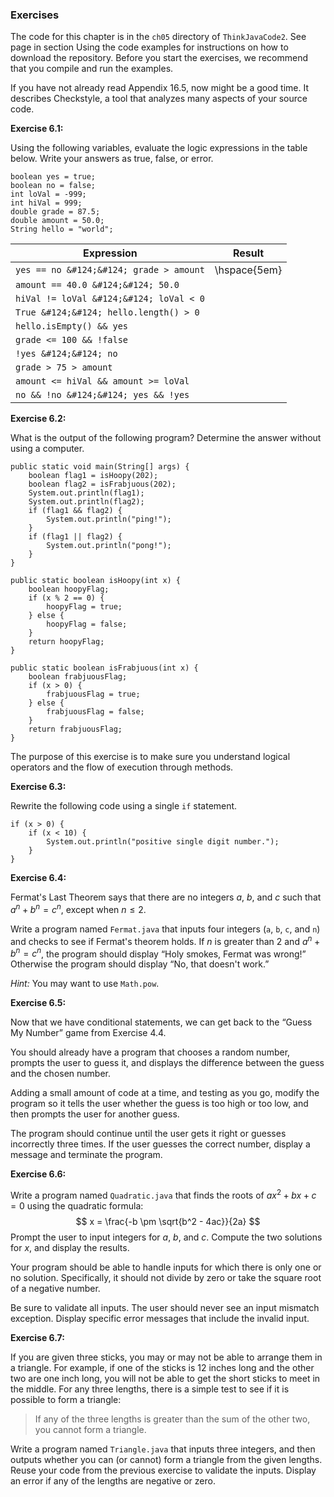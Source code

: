 ###  Exercises


The code for this chapter is in the `ch05` directory of `ThinkJavaCode2`.
See page in section Using the code examples for instructions on how to download the repository.
Before you start the exercises, we recommend that you compile and run the examples.

If you have not already read Appendix 16.5, now might be a good time.
It describes Checkstyle, a tool that analyzes many aspects of your source code.


**Exercise 6.1:**

Using the following variables, evaluate the logic expressions in the table below.
Write your answers as true, false, or error.

```code
boolean yes = true;
boolean no = false;
int loVal = -999;
int hiVal = 999;
double grade = 87.5;
double amount = 50.0;
String hello = "world";
```


|Expression|Result |
|-|-|
|`yes == no &#124;&#124; grade > amount`|\hspace{5em} |
|`amount == 40.0 &#124;&#124; 50.0`| |
|`hiVal != loVal &#124;&#124; loVal < 0`| |
|`True &#124;&#124; hello.length() > 0`| |
|`hello.isEmpty() && yes`| |
|`grade <= 100 && !false`| |
|`!yes &#124;&#124; no`| |
|`grade > 75 > amount`| |
|`amount <= hiVal && amount >= loVal`| |
|`no && !no &#124;&#124; yes && !yes`| |





**Exercise 6.2:**

What is the output of the following program?
Determine the answer without using a computer.

```code
public static void main(String[] args) {
    boolean flag1 = isHoopy(202);
    boolean flag2 = isFrabjuous(202);
    System.out.println(flag1);
    System.out.println(flag2);
    if (flag1 && flag2) {
        System.out.println("ping!");
    }
    if (flag1 || flag2) {
        System.out.println("pong!");
    }
}
```

```code
public static boolean isHoopy(int x) {
    boolean hoopyFlag;
    if (x % 2 == 0) {
        hoopyFlag = true;
    } else {
        hoopyFlag = false;
    }
    return hoopyFlag;
}
```

```code
public static boolean isFrabjuous(int x) {
    boolean frabjuousFlag;
    if (x > 0) {
        frabjuousFlag = true;
    } else {
        frabjuousFlag = false;
    }
    return frabjuousFlag;
}
```

The purpose of this exercise is to make sure you understand logical operators and the flow of execution through methods.




**Exercise 6.3:**

Rewrite the following code using a single `if` statement.

```code
if (x > 0) {
    if (x < 10) {
        System.out.println("positive single digit number.");
    }
}
```




**Exercise 6.4:**

Fermat's Last Theorem says that there are no integers $a$, $b$, and $c$ such that $a^n + b^n = c^n$, except when $n \leq 2$.

Write a program named `Fermat.java` that inputs four integers (`a`, `b`, `c`, and `n`) and checks to see if Fermat's theorem holds.
If $n$ is greater than 2 and $a^n + b^n = c^n$, the program should display “Holy smokes, Fermat was wrong!”
Otherwise the program should display “No, that doesn't work.”

*Hint:* You may want to use `Math.pow`.




**Exercise 6.5:**

Now that we have conditional statements, we can get back to the “Guess My Number” game from Exercise 4.4.

You should already have a program that chooses a random number, prompts the user to guess it, and displays the difference between the guess and the chosen number.

Adding a small amount of code at a time, and testing as you go, modify the program so it tells the user whether the guess is too high or too low, and then prompts the user for another guess.

The program should continue until the user gets it right or guesses incorrectly three times.
If the user guesses the correct number, display a message and terminate the program.




**Exercise 6.6:**

Write a program named `Quadratic.java` that finds the roots of $ax^2 + bx + c = 0$ using the quadratic formula:
$$ x = \frac{-b \pm \sqrt{b^2 - 4ac}}{2a} $$
Prompt the user to input integers for $a$, $b$, and $c$.
Compute the two solutions for $x$, and display the results.

Your program should be able to handle inputs for which there is only one or no solution.
Specifically, it should not divide by zero or take the square root of a negative number.

Be sure to validate all inputs.
The user should never see an input mismatch exception.
Display specific error messages that include the invalid input.




**Exercise 6.7:**

If you are given three sticks, you may or may not be able to arrange them in a triangle.
For example, if one of the sticks is 12 inches long and the other two are one inch long, you will not be able to get the short sticks to meet in the middle.
For any three lengths, there is a simple test to see if it is possible to form a triangle:



> If any of the three lengths is greater than the sum of the other two, you cannot form a triangle.


Write a program named `Triangle.java` that inputs three integers, and then outputs whether you can (or cannot) form a triangle from the given lengths.
Reuse your code from the previous exercise to validate the inputs.
Display an error if any of the lengths are negative or zero.
